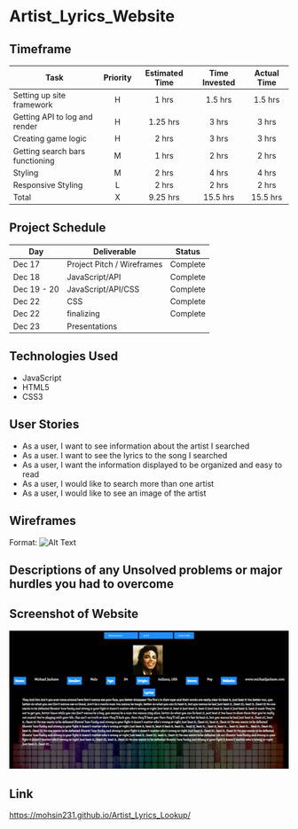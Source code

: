 # Artist_Lyrics_Website

 ## Timeframe
 
| Task | Priority | Estimated Time | Time Invested | Actual Time |
| --- | :---: |  :---: | :---: | :---: |
| Setting up site framework | H | 1 hrs| 1.5 hrs | 1.5 hrs |
| Getting API to log and render | H |  1.25 hrs| 3 hrs | 3 hrs | Spotify API didn't work
| Creating game logic | H | 2 hrs| 3 hrs |  3 hrs  |
| Getting search bars functioning | M | 1 hrs|  2 hrs | 2 hrs |
| Styling| M | 2 hrs|   4 hrs|  4 hrs |
| Responsive Styling | L | 2 hrs| 2 hrs |  2 hrs  |
| Total | X | 9.25 hrs | 15.5 hrs  |  15.5 hrs|

## Project Schedule 

|  Day | Deliverable | Status
|---|---| ---|
|Dec 17| Project Pitch / Wireframes | Complete
|Dec 18| JavaScript/API | Complete
|Dec 19 - 20 | JavaScript/API/CSS | Complete
|Dec 22| CSS  | Complete
|Dec 22| finalizing | Complete
|Dec 23| Presentations |

## Technologies Used 
* JavaScript
* HTML5
* CSS3

## User Stories 
* As a user, I want to see information about the artist I searched
* As a user. I want to see the lyrics to the song I searched
* As a user, I want the information displayed to be organized and easy to read
* As a user, I would like to search more than one artist
* As a user, I would like to see an image of the artist

## Wireframes 
Format: ![Alt Text](https://media.giphy.com/media/3xz2BvAjg73osHP2ww/source.gif)

## Descriptions of any Unsolved problems or major hurdles you had to overcome

## Screenshot of Website 
![Website](screenshot.PNG)

## Link
https://mohsin231.github.io/Artist_Lyrics_Lookup/


